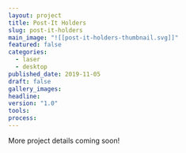 ```yaml
---
layout: project
title: Post-It Holders
slug: post-it-holders
main_image: "![[post-it-holders-thumbnail.svg]]"
featured: false
categories:
  - laser
  - desktop
published_date: 2019-11-05
draft: false
gallery_images: 
headline: 
version: "1.0"
tools:
process:
---
```


More project details coming soon!